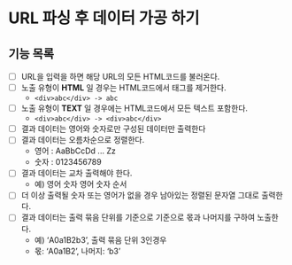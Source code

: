 # URL 파싱 후 데이터 가공 하기

## 기능 목록
- [ ] URL을 입력을 하면 해당 URL의 모든 HTML코드를 불러온다.
- [ ] 노출 유형이 **HTML** 일 경우는 HTML코드에서 태그를 제거한다.
  * ```<div>abc</div> -> abc```
- [ ] 노출 유형이 **TEXT** 일 경우에는 HTML코드에서 모든 텍스트 포함한다.
  * ```<div>abc</div> -> <div>abc</div>```
- [ ] 결과 데이터는 영어와 숫자로만 구성된 데이터만 출력한다
- [ ] 결과 데이터는 오름차순으로 정렬한다.
  * 영어 : AaBbCcDd ... Zz
  * 숫자 : 0123456789
- [ ] 결과 데이터는 교차 출력해야 한다.
  * 예) 영어 숫자 영어 숫자 순서
- [ ] 더 이상 출력될 숫자 또는 영어가 없을 경우 남아있는 정렬된 문자열 그대로 출력한다.
- [ ] 결과 데이터는 출력 묶음 단위를 기준으로 기준으로 몫과 나머지를 구하여 노출한다.
   * 예) ‘A0a1B2b3’, 출력 묶음 단위 3인경우
   * 몫: ‘A0a1B2’, 나머지: ‘b3’